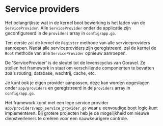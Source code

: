 # Service providers

Het belangrijkste wat in de kernel boot bewerking is het laden van de `ServiceProvider`. Alle `ServiceProvider` onder de
applicatie zijn geconfigureerd in de `providers` array in `config/app.go`.

Ten eerste zal de kernel de `Register` methode van alle serviceproviders aanroepen. Nadat alle serviceproviders
zijn geregistreerd, zal de kernel de `Boot` methode van alle `ServiceProvider` opnieuw aanroepen.

De 'ServiceProvider' is de sleutel tot de levenscyclus van Goravel. Ze stellen het framework in staat om verschillende componenten te bevatten
zoals routing, database, wachtrij, cache, etc.

Je kunt ook je eigen provider aanpassen, deze kan worden opgeslagen onder `app/providers` en geregistreerd in de `providers` array
in `config/app.go`.

Het framework komt met een lege service provider `app/providers/app_service_provider.go` waar u eenvoudige
boot logic kunt implementeren. Bij grotere projecten heb je de mogelijkheid om nieuwe dienstverleners te creëren voor een nauwkeurigere controle.

